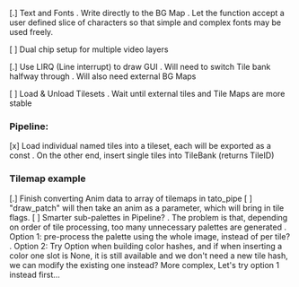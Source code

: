 
[.] Text and Fonts
    . Write directly to the BG Map
    . Let the function accept a user defined slice of characters so that simple and complex fonts may be used freely.

[ ] Dual chip setup for multiple video layers

[.] Use LIRQ (Line interrupt) to draw GUI
    . Will need to switch Tile bank halfway through
    . Will also need external BG Maps

[ ] Load & Unload Tilesets
    . Wait until external tiles and Tile Maps are more stable

### Pipeline:

[x] Load individual named tiles into a tileset, each will be exported as a const
    . On the other end, insert single tiles into TileBank (returns TileID)

### Tilemap example

[.] Finish converting Anim data to array of tilemaps in tato_pipe
    [ ] "draw_patch" will then take an anim as a parameter, which will bring in tile flags.
    [ ] Smarter sub-palettes in Pipeline?
        . The problem is that, depending on order of tile processing, too many unnecessary palettes are generated
        . Option 1: pre-process the palette using the whole image, instead of per tile?
        . Option 2: Try Option<u8> when building color hashes, and if when inserting a color one slot is None, it is still available and we don't need a new tile hash, we can modify the existing one instead? More complex, Let's try option 1 instead first...
